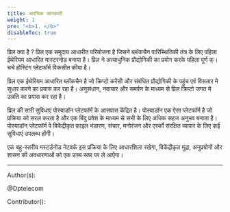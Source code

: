 ```yaml
---
title: आरंभिक जानकारी
weight: 1
pre: "<b>1. </b>"
disableToc: true
---
```


प्रिल क्या है ?
प्रिल एक समुदाय आधारीत परियोजना है जिसने ब्लॉकचैन पारिस्थितिकी तंत्र के लिए पहिला ईथेरियम आधारित मास्टरनोड बनाया है। प्रिल ने अत्याधुनिक प्रौद्योगिकी का प्रयोग करके पहिला पूर्ण क्।चचे होस्टिंग प्लेटफॉर्म विकसीत कीया है।

प्रिल एक ईथेरियम आधारित ब्लॉकचैन है जो क्रिप्टो करेंसी और संबंधित प्रौद्योगिकी के पहुंच एवं विसतार मे सुधार करने का प्रयास कर रहा है। अनुसंधान, नवाचार और समर्पण के माध्यम से प्रिल क्रिप्टो जगत मे उन्नति का प्रयास कर रहा है।

प्रिल की सारी सुविधाएं पोस्याडॉन प्लेटफॉर्म के आसपास केंद्रित है। पोस्याडॉन एक ऐसा प्लेटफॉर्म है जो प्रक्रिया को सरल करता है और एक बिंदु प्रवेश के माध्यम से सभी के लिए अधिक सहज अनुभव बनाता है। पोस्याडॉन प्लेटफॉर्म पे विकेंद्रीकृत फ़ाइल भंडारण, संचार, मनोरंजन और एर्स्को संरक्षित व्यापार के लिए कई सुविधाएं उपलब्ध होंगी।

एक बहु-स्तरीय मस्टर्डनोड नेटवर्क इस प्रक्रिया के लिए आधारशिला रखेगा, विकेंद्रीकृत मुद्रा, अनुप्रयोगों और शासन की अवधारणाओं को एक उच्च स्तर पर ले आऐगा।

---
Author(s):

@Dptelecom

Contributor():
